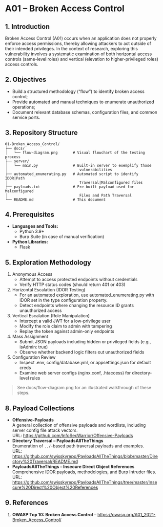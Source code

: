 # A01 – Broken Access Control

## 1. Introduction  
Broken Access Control (A01) occurs when an application does not properly enforce access permissions, thereby allowing attackers to act outside of their intended privileges. In the context of research, exploring this vulnerability involves a systematic examination of both horizontal access controls (same-level roles) and vertical (elevation to higher-privileged roles) access controls.

## 2. Objectives  
- Build a structured methodology (“flow”) to identify broken access control;
- Provide automated and manual techniques to enumerate unauthorized operations;  
- Document relevant database schemas, configuration files, and common service ports.

## 3. Repository Structure  
```plaintext
01-Broken_Access_Control/
├── docs/
│   └── flow-diagram.png       # Visual flowchart of the testing process
├── server/
│   └── main.py                # Built-in server to exemplify those
│                                 vulnerabilities
├── automated_enumerating.py   # Automated script to identify IDOR|Path
│                                 Traversal|Malconfigured files
├── payloads.txt               # Pre-built payload used for Malconfigured
│                                 Files and Path Traversal
└── README.md                  # This document
```

## 4. Prerequisites
- **Languages and Tools:**
  - Python 3.9+
  - Burp Suite (in case of manual verification)
- **Python Libraries:**
  - Flask

## 5. Exploration Methodology
1. Anonymous Access
   - Attempt to access protected endpoints without credentials
   - Verify HTTP status codes (should return 401 or 403)
2. Horizontal Escalation (IDOR Testing)
   - For an automated exploration, use automated_enumerating.py with IDOR set in the type configuration property.
   - Detect endpoints where changing the resource ID grants unauthorized access
3. Vertical Escalation (Role Manipulation)
   - Intercept a valid JWT for a low-privilege user
   - Modify the role claim to admin with tampering
   - Replay the token against admin-only endpoints
4. Mass Assignment
   - Submit JSON payloads including hidden or privileged fields (e.g., isAdmin: true)
   - Observe whether backend logic filters out unauthorized fields
5. Configuration Review
   - Inspect .env, config/database.yml, or appsettings.json for default creds
   - Examine web server configs (nginx.conf, .htaccess) for directory-level rules

> See docs/flow-diagram.png for an illustrated walkthrough of these steps.

## 8. Payload Collections
- **Offensive-Payloads**  
  A general collection of offensive payloads and wordlists, including server config file attack vectors.  
  URL: https://github.com/InfoSecWarrior/Offensive-Payloads
- **Directory Traversal – PayloadsAllTheThings**  
  Enumeration of `../`-based path traversal payloads and examples.  
  URL: https://github.com/swisskyrepo/PayloadsAllTheThings/blob/master/Directory%20Traversal/README.md
- **PayloadsAllTheThings – Insecure Direct Object References**  
  Comprehensive IDOR payloads, methodologies, and Burp Intruder files.  
  URL: https://github.com/swisskyrepo/PayloadsAllTheThings/tree/master/Insecure%20Direct%20Object%20References

## 9. References

1. **OWASP Top 10: Broken Access Control** – https://owasp.org/A01_2021-Broken_Access_Control/